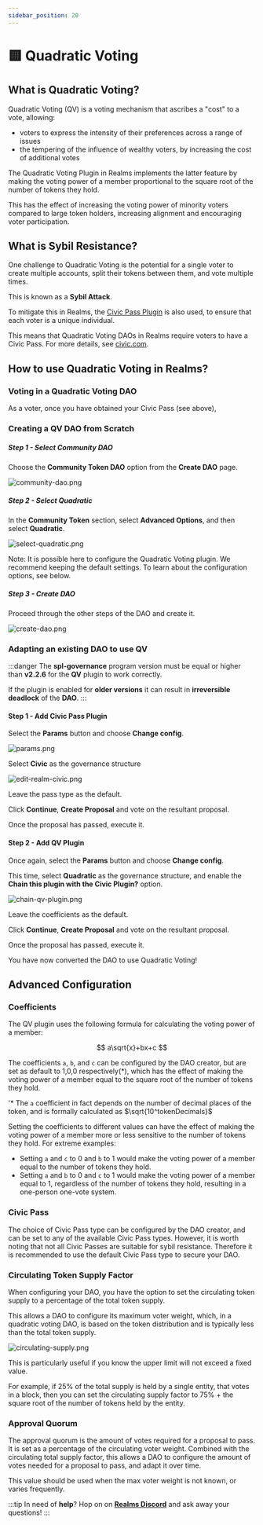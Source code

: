 ```yaml
---
sidebar_position: 20
---
```


# 🟨 Quadratic Voting

## What is Quadratic Voting?

Quadratic Voting (QV) is a voting mechanism that ascribes a "cost" to a vote, allowing:
- voters to express the intensity of their preferences across a range of issues
- the tempering of the influence of wealthy voters, by increasing the cost of additional votes

The Quadratic Voting Plugin in Realms implements the latter feature by making the voting power of a
member proportional to the square root of the number of tokens they hold. 

This has the effect of increasing the voting power of minority voters compared to large token holders,
increasing alignment and encouraging voter participation.

## What is Sybil Resistance?

One challenge to Quadratic Voting is the potential for a single voter to create multiple accounts, split their
tokens between them, and vote multiple times.

This is known as a **Sybil Attack**.

To mitigate this in Realms, the [Civic Pass Plugin](civic.md) is also used, to ensure that each voter is a unique individual.

This means that Quadratic Voting DAOs in Realms require voters to have a Civic Pass. For more details, see [civic.com](https://civic.com).

## How to use Quadratic Voting in Realms?

### Voting in a Quadratic Voting DAO

As a voter, once you have obtained your Civic Pass (see above), 

### Creating a QV DAO from Scratch

##### Step 1 - Select Community DAO

Choose the **Community Token DAO** option from the **Create DAO** page.

![community-dao.png](./QV/community-dao.png)

##### Step 2 - Select Quadratic

In the **Community Token** section, select **Advanced Options**,
and then select **Quadratic**.

![select-quadratic.png](./QV/select-quadratic.png)

Note: It is possible here to configure the Quadratic Voting plugin. We recommend keeping the default settings.
To learn about the configuration options, see below.

##### Step 3 - Create DAO

Proceed through the other steps of the DAO and create it.

![create-dao.png](./QV/create-dao.png)

### Adapting an existing DAO to use QV

:::danger
The **spl-governance** program version must be equal or higher than **v2.2.6** for the **QV** plugin to work correctly.

If the plugin is enabled for **older versions** it can result in **irreversible deadlock** of the **DAO**.
:::


#### Step 1 - Add Civic Pass Plugin

Select the **Params** button and choose **Change config**.

![params.png](./QV/params.png)

Select **Civic** as the governance structure

![edit-realm-civic.png](./QV/edit-realm-civic.png)

Leave the pass type as the default.

Click **Continue**, **Create Proposal** and vote on the resultant proposal.

Once the proposal has passed, execute it.

#### Step 2 - Add QV Plugin

Once again, select the **Params** button and choose **Change config**.

This time, select **Quadratic** as the governance structure, and enable the
**Chain this plugin with the Civic Plugin?** option.

![chain-qv-plugin.png](./QV/chain-qv-plugin.png)

Leave the coefficients as the default.

Click **Continue**, **Create Proposal** and vote on the resultant proposal.

Once the proposal has passed, execute it.

You have now converted the DAO to use Quadratic Voting!

## Advanced Configuration

### Coefficients

The QV plugin uses the following formula for calculating the voting power of a member:

$$
a\sqrt{x}+bx+c
$$

The coefficients `a`, `b`, and `c` can be configured by the DAO creator, but are set as default to 1,0,0 respectively(*),
which has the effect of making the voting power of a member equal to the square root of the number of tokens they hold.

'* The `a` coefficient in fact depends on the number of decimal places of the token, and is formally calculated as $\sqrt{10^tokenDecimals}$

Setting the coefficients to different values can have the effect of making the voting power of a member more or less sensitive to the number of tokens they hold.
For extreme examples:

- Setting `a` and `c` to 0 and `b` to 1 would make the voting power of a member equal to the number of tokens they hold.
- Setting `a` and `b` to 0 and `c` to 1 would make the voting power of a member equal to 1,
regardless of the number of tokens they hold, resulting in a one-person one-vote system.

### Civic Pass

The choice of Civic Pass type can be configured by the DAO creator, and can be set to any of the available Civic Pass types.
However, it is worth noting that not all Civic Passes are suitable for sybil resistance. Therefore it is recommended to 
use the default Civic Pass type to secure your DAO.

### Circulating Token Supply Factor

When configuring your DAO, you have the option to set the circulating token supply to a percentage of the total
token supply.

This allows a DAO to configure its maximum voter weight, which, in a quadratic voting DAO, is based on the
token distribution and is typically less than the total token supply.

![circulating-supply.png](QV/circulating-supply.png)

This is particularly useful if you know the upper limit will not exceed a fixed value.

For example, if 25% of the total supply is held by a single entity, that votes in a block, then
you can set the circulating supply factor to 75% + the square root of the number of tokens held by the entity.

### Approval Quorum

The approval quorum is the amount of votes required for a proposal to pass. It is set as a percentage of the circulating
voter weight. Combined with the circulating total supply factor, this allows a DAO to configure the amount of votes
needed for a proposal to pass, and adapt it over time.

This value should be used when the max voter weight is not known, or varies frequently.

:::tip
In need of **help**? Hop on on [**Realms Discord**](https://discord.com/invite/VsPbrK2hJk) and ask away your questions!
:::